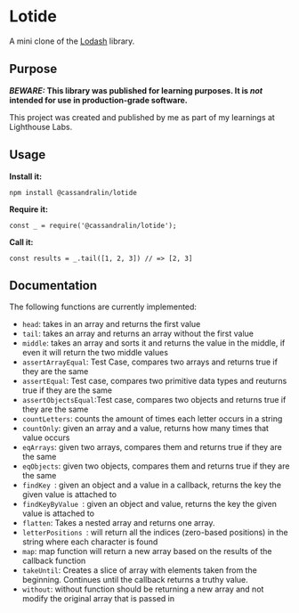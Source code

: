 # Lotide

A mini clone of the [Lodash](https://lodash.com) library.

## Purpose

**_BEWARE:_ This library was published for learning purposes. It is _not_ intended for use in production-grade software.**

This project was created and published by me as part of my learnings at Lighthouse Labs. 

## Usage

**Install it:**

`npm install @cassandralin/lotide`

**Require it:**

`const _ = require('@cassandralin/lotide');`

**Call it:**

`const results = _.tail([1, 2, 3]) // => [2, 3]`

## Documentation

The following functions are currently implemented:

* `head`: takes in an array and returns the first value
* `tail`: takes an array and returns an array without the first value
* `middle`: takes an array and sorts it and returns the value in the middle, if even it will return the two middle values
* `assertArrayEqual`: Test Case, compares two arrays and returns true if they are the same
* `assertEqual`: Test case, compares two primitive data types and reuturns true if they are the same
* `assertObjectsEqual`:Test case, compares two objects and returns true if they are the same
* `countLetters`: counts the amount of times each letter occurs in a string
* `countOnly`: given an array and a value, returns how many times that value occurs
* `eqArrays`: given two arrays, compares them and returns true if they are the same
* `eqObjects`: given two objects, compares them and returns true if they are the same
* `findKey `: given an object and a value in a callback, returns the key the given value is attached to
* `findKeyByValue `: given an object and value, returns the key the given value is attached to
* `flatten`: Takes a nested array and returns one array.
* `letterPositions `: will return all the indices (zero-based positions) in the string where each character is found
* `map`: map function will return a new array based on the results of the callback function
* `takeUntil`: Creates a slice of array with elements taken from the beginning. Continues until the callback returns a truthy value.
* `without`: without function should be returning a new array and not modify the original array that is passed in